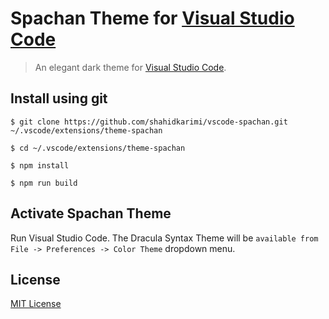 # Spachan Theme for [Visual Studio Code](http://code.visualstudio.com)

> An elegant dark theme for [Visual Studio Code](http://code.visualstudio.com).


## Install using git

``$ git clone https://github.com/shahidkarimi/vscode-spachan.git ~/.vscode/extensions/theme-spachan``

``$ cd ~/.vscode/extensions/theme-spachan``

``$ npm install``

``$ npm run build``

## Activate Spachan Theme

Run Visual Studio Code. The Dracula Syntax Theme will be ``available from File -> Preferences -> Color Theme`` dropdown menu.

## License

[MIT License](./LICENSE)
